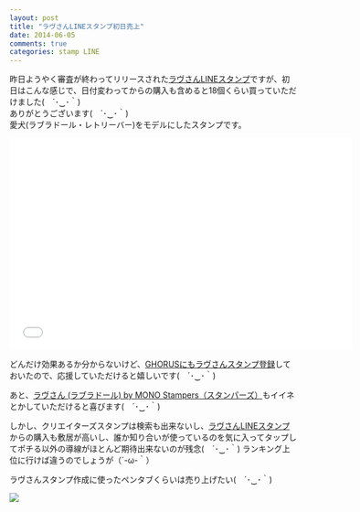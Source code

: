 ```yaml
---
layout: post
title: "ラヴさんLINEスタンプ初日売上"
date: 2014-06-05
comments: true
categories: stamp LINE
---
```


昨日ようやく審査が終わってリリースされた[ラヴさんLINEスタンプ](http://bit.ly/love-stamp)ですが、初日はこんな感じで、日付変わってからの購入も含めると18個くらい買っていただけました(　´･‿･｀)  
ありがとうございます(　´･‿･｀)  
愛犬(ラブラドール・レトリーバー)をモデルにしたスタンプです。


<iframe height=371 width=600 src="//docs.google.com/spreadsheets/d/1aUnZ1YRlG-ayHbG2g52AU1WXv083oQ6SuBHtVtoVDi4/gviz/chartiframe?oid=1450462305" seamless frameborder=0 scrolling=no></iframe>

どんだけ効果あるか分からないけど、[GHORUSにもラヴさんスタンプ登録](https://ghorus.com/projects/198)しておいたので、応援していただけると嬉しいです(　´･‿･｀)

あと、[ラヴさん (ラブラドール) by MONO Stampers（スタンパーズ）](http://www.stampers.me/stamp/1092)もイイネとかしていただけると喜びます(　´･‿･｀)

しかし、クリエイターズスタンプは検索も出来ないし、[ラヴさんLINEスタンプ](http://bit.ly/love-stamp)からの購入も敷居が高いし、誰か知り合いが使っているのを気に入ってタップしてポチる以外の導線がほとんど期待出来ないのが残念(　´･‿･｀)
ランキング上位に行けば違うのでしょうが（´-ω-｀）


ラヴさんスタンプ作成に使ったペンタブくらいは売り上げたい(　´･‿･｀)

<a href="http://www.amazon.co.jp/gp/product/B00EUVTVVY/ref=as_li_ss_il?ie=UTF8&camp=247&creative=7399&creativeASIN=B00EUVTVVY&linkCode=as2&tag=mono0926-22"><img border="0" src="http://ws-fe.amazon-adsystem.com/widgets/q?_encoding=UTF8&ASIN=B00EUVTVVY&Format=_SL250_&ID=AsinImage&MarketPlace=JP&ServiceVersion=20070822&WS=1&tag=mono0926-22" ></a><img src="http://ir-jp.amazon-adsystem.com/e/ir?t=mono0926-22&l=as2&o=9&a=B00EUVTVVY" width="1" height="1" border="0" alt="" style="border:none !important; margin:0px !important;" />
